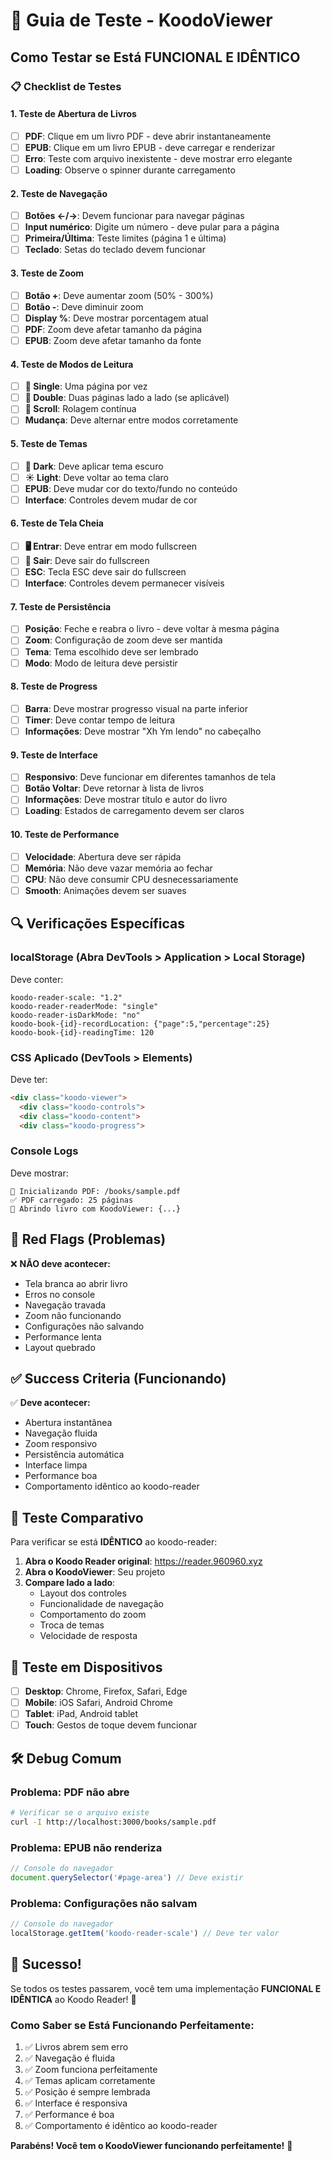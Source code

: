 # 🧪 Guia de Teste - KoodoViewer

## Como Testar se Está FUNCIONAL E IDÊNTICO

### 📋 Checklist de Testes

#### 1. Teste de Abertura de Livros
- [ ] **PDF**: Clique em um livro PDF - deve abrir instantaneamente
- [ ] **EPUB**: Clique em um livro EPUB - deve carregar e renderizar
- [ ] **Erro**: Teste com arquivo inexistente - deve mostrar erro elegante
- [ ] **Loading**: Observe o spinner durante carregamento

#### 2. Teste de Navegação  
- [ ] **Botões ←/→**: Devem funcionar para navegar páginas
- [ ] **Input numérico**: Digite um número - deve pular para a página
- [ ] **Primeira/Última**: Teste limites (página 1 e última)
- [ ] **Teclado**: Setas do teclado devem funcionar

#### 3. Teste de Zoom
- [ ] **Botão +**: Deve aumentar zoom (50% - 300%)
- [ ] **Botão -**: Deve diminuir zoom 
- [ ] **Display %**: Deve mostrar porcentagem atual
- [ ] **PDF**: Zoom deve afetar tamanho da página
- [ ] **EPUB**: Zoom deve afetar tamanho da fonte

#### 4. Teste de Modos de Leitura
- [ ] **📄 Single**: Uma página por vez
- [ ] **📖 Double**: Duas páginas lado a lado (se aplicável)
- [ ] **📜 Scroll**: Rolagem contínua
- [ ] **Mudança**: Deve alternar entre modos corretamente

#### 5. Teste de Temas
- [ ] **🌙 Dark**: Deve aplicar tema escuro
- [ ] **☀️ Light**: Deve voltar ao tema claro
- [ ] **EPUB**: Deve mudar cor do texto/fundo no conteúdo
- [ ] **Interface**: Controles devem mudar de cor

#### 6. Teste de Tela Cheia
- [ ] **🖥️ Entrar**: Deve entrar em modo fullscreen
- [ ] **📱 Sair**: Deve sair do fullscreen
- [ ] **ESC**: Tecla ESC deve sair do fullscreen
- [ ] **Interface**: Controles devem permanecer visíveis

#### 7. Teste de Persistência
- [ ] **Posição**: Feche e reabra o livro - deve voltar à mesma página
- [ ] **Zoom**: Configuração de zoom deve ser mantida
- [ ] **Tema**: Tema escolhido deve ser lembrado
- [ ] **Modo**: Modo de leitura deve persistir

#### 8. Teste de Progress
- [ ] **Barra**: Deve mostrar progresso visual na parte inferior
- [ ] **Timer**: Deve contar tempo de leitura
- [ ] **Informações**: Deve mostrar "Xh Ym lendo" no cabeçalho

#### 9. Teste de Interface
- [ ] **Responsivo**: Deve funcionar em diferentes tamanhos de tela
- [ ] **Botão Voltar**: Deve retornar à lista de livros
- [ ] **Informações**: Deve mostrar título e autor do livro
- [ ] **Loading**: Estados de carregamento devem ser claros

#### 10. Teste de Performance
- [ ] **Velocidade**: Abertura deve ser rápida
- [ ] **Memória**: Não deve vazar memória ao fechar
- [ ] **CPU**: Não deve consumir CPU desnecessariamente
- [ ] **Smooth**: Animações devem ser suaves

## 🔍 Verificações Específicas

### localStorage (Abra DevTools > Application > Local Storage)
Deve conter:
```
koodo-reader-scale: "1.2"
koodo-reader-readerMode: "single" 
koodo-reader-isDarkMode: "no"
koodo-book-{id}-recordLocation: {"page":5,"percentage":25}
koodo-book-{id}-readingTime: 120
```

### CSS Aplicado (DevTools > Elements)
Deve ter:
```html
<div class="koodo-viewer">
  <div class="koodo-controls">
  <div class="koodo-content">
  <div class="koodo-progress">
```

### Console Logs
Deve mostrar:
```
🔄 Inicializando PDF: /books/sample.pdf
✅ PDF carregado: 25 páginas
📖 Abrindo livro com KoodoViewer: {...}
```

## 🚨 Red Flags (Problemas)

❌ **NÃO deve acontecer:**
- Tela branca ao abrir livro
- Erros no console
- Navegação travada
- Zoom não funcionando
- Configurações não salvando
- Performance lenta
- Layout quebrado

## ✅ Success Criteria (Funcionando)

✅ **Deve acontecer:**
- Abertura instantânea
- Navegação fluida
- Zoom responsivo
- Persistência automática
- Interface limpa
- Performance boa
- Comportamento idêntico ao koodo-reader

## 🎯 Teste Comparativo

Para verificar se está **IDÊNTICO** ao koodo-reader:

1. **Abra o Koodo Reader original**: https://reader.960960.xyz
2. **Abra o KoodoViewer**: Seu projeto
3. **Compare lado a lado**:
   - Layout dos controles
   - Funcionalidade de navegação
   - Comportamento do zoom
   - Troca de temas
   - Velocidade de resposta

## 📱 Teste em Dispositivos

- [ ] **Desktop**: Chrome, Firefox, Safari, Edge
- [ ] **Mobile**: iOS Safari, Android Chrome
- [ ] **Tablet**: iPad, Android tablet
- [ ] **Touch**: Gestos de toque devem funcionar

## 🛠️ Debug Comum

### Problema: PDF não abre
```bash
# Verificar se o arquivo existe
curl -I http://localhost:3000/books/sample.pdf
```

### Problema: EPUB não renderiza
```javascript
// Console do navegador
document.querySelector('#page-area') // Deve existir
```

### Problema: Configurações não salvam
```javascript
// Console do navegador  
localStorage.getItem('koodo-reader-scale') // Deve ter valor
```

## 🎉 Sucesso!

Se todos os testes passarem, você tem uma implementação **FUNCIONAL E IDÊNTICA** ao Koodo Reader! 🚀

### Como Saber se Está Funcionando Perfeitamente:

1. ✅ Livros abrem sem erro
2. ✅ Navegação é fluida  
3. ✅ Zoom funciona perfeitamente
4. ✅ Temas aplicam corretamente
5. ✅ Posição é sempre lembrada
6. ✅ Interface é responsiva
7. ✅ Performance é boa
8. ✅ Comportamento é idêntico ao koodo-reader

**Parabéns! Você tem o KoodoViewer funcionando perfeitamente!** 🎊 